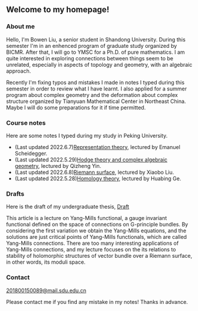 ## Welcome to my homepage!

### About me
Hello, I'm Bowen Liu, a senior student in Shandong University. During this semester I'm in an enhenced program of graduate study organized by BICMR. After that, I will go to YMSC for a Ph.D. of pure mathematics. I am quite interested in exploring connections between things seem to be unrelated, especially in aspects of topology and geometry, with an algebraic approach. 

Recently I'm fixing typos and mistakes I made in notes I typed during this semester in order to review what I have learnt. I also applied for a summer program about complex geometry and the deformation about complex structure organized by Tianyuan Mathematical Center in Northeast China. Maybe I will do some preparations for it if time permitted.

### Course notes

Here are some notes I typed during my study in Peking University.
* (Last updated 2022.6.7)[Representation theory](notes/Representation_theory.pdf), lectured by Emanuel Scheidegger.
* (Last updated 2022.5.29)[Hodge theory and complex algebraic geometry](notes/Hodge_theory_and_Complex_Algebraic_Geometry.pdf), lectured by Qizheng Yin.
* (Last updated 2022.6.8)[Riemann surface](notes/Riemann_surface.pdf), lectured by Xiaobo Liu.
* (Last updated 2022.5.28)[Homology theory](notes/homology.pdf), lectured by Huabing Ge.

### Drafts

Here is the draft of my undergraduate thesis, [Draft](notes/Draft.pdf)

This article is a lecture on Yang-Mills functional, a gauge invariant functional defined on the space of connections on G-principle bundles. By considering the first variation we obtain the Yang-Mills equations, and the solutions are just critical points of Yang-Mills functionals, which are called Yang-Mills connections. There are too many interesting applications of Yang-Mills connections, and my lecture focuses on the its relations to stability of holomorphic structures of vector bundle over a Riemann surface, in other words, its moduli space.

### Contact
201800150089@mail.sdu.edu.cn

Please contact me if you find any mistake in my notes! Thanks in advance.

